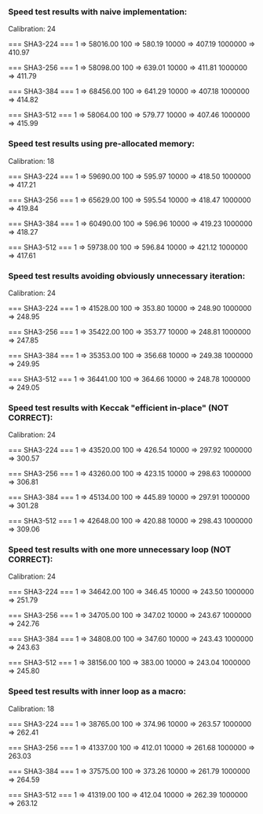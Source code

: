 ### Speed test results with naive implementation:

Calibration: 24

=== SHA3-224 ===
         1 =>   58016.00
       100 =>     580.19
     10000 =>     407.19
   1000000 =>     410.97

=== SHA3-256 ===
         1 =>   58098.00
       100 =>     639.01
     10000 =>     411.81
   1000000 =>     411.79

=== SHA3-384 ===
         1 =>   68456.00
       100 =>     641.29
     10000 =>     407.18
   1000000 =>     414.82

=== SHA3-512 ===
         1 =>   58064.00
       100 =>     579.77
     10000 =>     407.46
   1000000 =>     415.99



### Speed test results using pre-allocated memory:

Calibration: 18

=== SHA3-224 ===
         1 =>   59690.00
       100 =>     595.97
     10000 =>     418.50
   1000000 =>     417.21

=== SHA3-256 ===
         1 =>   65629.00
       100 =>     595.54
     10000 =>     418.47
   1000000 =>     419.84

=== SHA3-384 ===
         1 =>   60490.00
       100 =>     596.96
     10000 =>     419.23
   1000000 =>     418.27

=== SHA3-512 ===
         1 =>   59738.00
       100 =>     596.84
     10000 =>     421.12
   1000000 =>     417.61


### Speed test results avoiding obviously unnecessary iteration:

Calibration: 24

=== SHA3-224 ===
         1 =>   41528.00
       100 =>     353.80
     10000 =>     248.90
   1000000 =>     248.95

=== SHA3-256 ===
         1 =>   35422.00
       100 =>     353.77
     10000 =>     248.81
   1000000 =>     247.85

=== SHA3-384 ===
         1 =>   35353.00
       100 =>     356.68
     10000 =>     249.38
   1000000 =>     249.95

=== SHA3-512 ===
         1 =>   36441.00
       100 =>     364.66
     10000 =>     248.78
   1000000 =>     249.05


### Speed test results with Keccak "efficient in-place" (NOT CORRECT):

Calibration: 24

=== SHA3-224 ===
         1 =>   43520.00
       100 =>     426.54
     10000 =>     297.92
   1000000 =>     300.57

=== SHA3-256 ===
         1 =>   43260.00
       100 =>     423.15
     10000 =>     298.63
   1000000 =>     306.81

=== SHA3-384 ===
         1 =>   45134.00
       100 =>     445.89
     10000 =>     297.91
   1000000 =>     301.28

=== SHA3-512 ===
         1 =>   42648.00
       100 =>     420.88
     10000 =>     298.43
   1000000 =>     309.06


### Speed test results with one more unnecessary loop (NOT CORRECT):

Calibration: 24

=== SHA3-224 ===
         1 =>   34642.00
       100 =>     346.45
     10000 =>     243.50
   1000000 =>     251.79

=== SHA3-256 ===
         1 =>   34705.00
       100 =>     347.02
     10000 =>     243.67
   1000000 =>     242.76

=== SHA3-384 ===
         1 =>   34808.00
       100 =>     347.60
     10000 =>     243.43
   1000000 =>     243.63

=== SHA3-512 ===
         1 =>   38156.00
       100 =>     383.00
     10000 =>     243.04
   1000000 =>     245.80


### Speed test results with inner loop as a macro:

Calibration: 18

=== SHA3-224 ===
         1 =>   38765.00
       100 =>     374.96
     10000 =>     263.57
   1000000 =>     262.41

=== SHA3-256 ===
         1 =>   41337.00
       100 =>     412.01
     10000 =>     261.68
   1000000 =>     263.03

=== SHA3-384 ===
         1 =>   37575.00
       100 =>     373.26
     10000 =>     261.79
   1000000 =>     264.59

=== SHA3-512 ===
         1 =>   41319.00
       100 =>     412.04
     10000 =>     262.39
   1000000 =>     263.12

